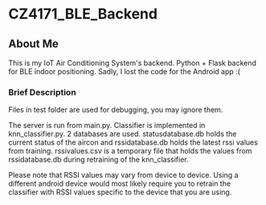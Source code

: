 # CZ4171_BLE_Backend
## About Me
This is my IoT Air Conditioning System's backend. Python + Flask backend for BLE indoor positioning. Sadly, I lost the code for the Android app :(

### Brief Description
Files in test folder are used for debugging, you may ignore them.

The server is run from main.py. Classifier is implemented in knn_classifier.py. 2 databases are used. statusdatabase.db holds the current status of the aircon and rssidatabase.db holds the latest rssi values from training. rssivalues.csv is a temporary file that holds the values from rssidatabase.db during retraining of the knn_classifier.

Please note that RSSI values may vary from device to device. Using a different android device would most likely require you to retrain the classifier with RSSI values specific to the device that you are using.
